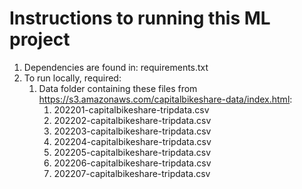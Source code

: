 # Instructions to running this ML project

1. Dependencies are found in: requirements.txt
2. To run locally, required:
    1. Data folder containing these files from https://s3.amazonaws.com/capitalbikeshare-data/index.html: 
        1. 202201-capitalbikeshare-tripdata.csv
        2. 202202-capitalbikeshare-tripdata.csv
        3. 202203-capitalbikeshare-tripdata.csv
        4. 202204-capitalbikeshare-tripdata.csv
        5. 202205-capitalbikeshare-tripdata.csv
        6. 202206-capitalbikeshare-tripdata.csv
        7. 202207-capitalbikeshare-tripdata.csv